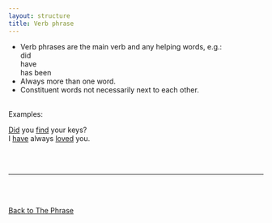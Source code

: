 ```yaml
---
layout: structure
title: Verb phrase
---
```


* Verb phrases are the main verb and any helping words, e.g.:  
did  
have  
has been  
* Always more than one word.  
* Constituent words not necessarily next to each other.

<br/>
Examples:

<ins>Did</ins> you <ins>find</ins> your keys?  
I <ins>have</ins> always <ins>loved</ins> you.

<br/>
<br/>

---

<br/>
<br/>

[Back to The Phrase]({{site.baseurl}}/structures/the-phrase)